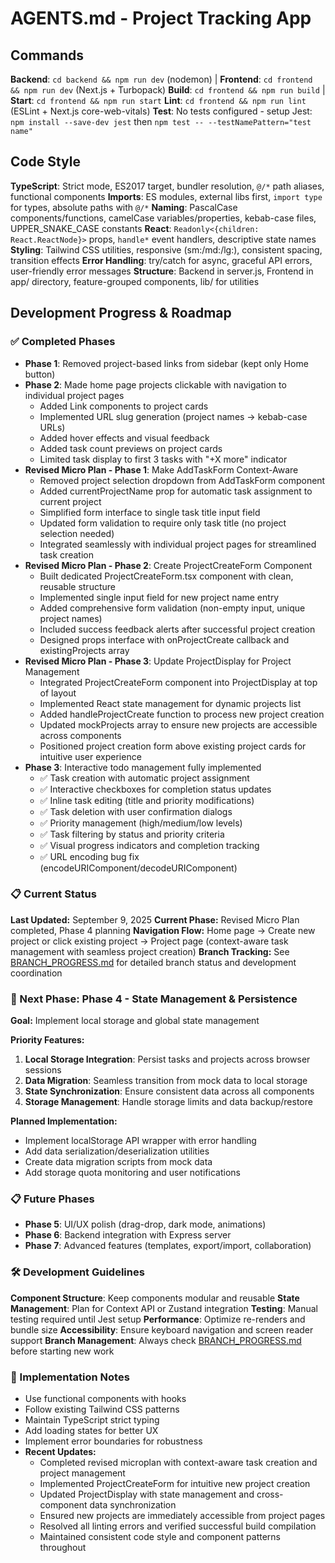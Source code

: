 # AGENTS.md - Project Tracking App

## Commands
**Backend**: `cd backend && npm run dev` (nodemon) | **Frontend**: `cd frontend && npm run dev` (Next.js + Turbopack)
**Build**: `cd frontend && npm run build` | **Start**: `cd frontend && npm run start`
**Lint**: `cd frontend && npm run lint` (ESLint + Next.js core-web-vitals)
**Test**: No tests configured - setup Jest: `npm install --save-dev jest` then `npm test -- --testNamePattern="test name"`

## Code Style
**TypeScript**: Strict mode, ES2017 target, bundler resolution, `@/*` path aliases, functional components
**Imports**: ES modules, external libs first, `import type` for types, absolute paths with `@/*`
**Naming**: PascalCase components/functions, camelCase variables/properties, kebab-case files, UPPER_SNAKE_CASE constants
**React**: `Readonly<{children: React.ReactNode}>` props, `handle*` event handlers, descriptive state names
**Styling**: Tailwind CSS utilities, responsive (sm:/md:/lg:), consistent spacing, transition effects
**Error Handling**: try/catch for async, graceful API errors, user-friendly error messages
**Structure**: Backend in server.js, Frontend in app/ directory, feature-grouped components, lib/ for utilities

## Development Progress & Roadmap

### ✅ Completed Phases
- **Phase 1**: Removed project-based links from sidebar (kept only Home button)
- **Phase 2**: Made home page projects clickable with navigation to individual project pages
  - Added Link components to project cards
  - Implemented URL slug generation (project names → kebab-case URLs)
  - Added hover effects and visual feedback
  - Added task count previews on project cards
  - Limited task display to first 3 tasks with "+X more" indicator
- **Revised Micro Plan - Phase 1**: Make AddTaskForm Context-Aware
  - Removed project selection dropdown from AddTaskForm component
  - Added currentProjectName prop for automatic task assignment to current project
  - Simplified form interface to single task title input field
  - Updated form validation to require only task title (no project selection needed)
  - Integrated seamlessly with individual project pages for streamlined task creation
- **Revised Micro Plan - Phase 2**: Create ProjectCreateForm Component
  - Built dedicated ProjectCreateForm.tsx component with clean, reusable structure
  - Implemented single input field for new project name entry
  - Added comprehensive form validation (non-empty input, unique project names)
  - Included success feedback alerts after successful project creation
  - Designed props interface with onProjectCreate callback and existingProjects array
- **Revised Micro Plan - Phase 3**: Update ProjectDisplay for Project Management
  - Integrated ProjectCreateForm component into ProjectDisplay at top of layout
  - Implemented React state management for dynamic projects list
  - Added handleProjectCreate function to process new project creation
  - Updated mockProjects array to ensure new projects are accessible across components
  - Positioned project creation form above existing project cards for intuitive user experience
- **Phase 3**: Interactive todo management fully implemented
  - ✅ Task creation with automatic project assignment
  - ✅ Interactive checkboxes for completion status updates
  - ✅ Inline task editing (title and priority modifications)
  - ✅ Task deletion with user confirmation dialogs
  - ✅ Priority management (high/medium/low levels)
  - ✅ Task filtering by status and priority criteria
  - ✅ Visual progress indicators and completion tracking
  - ✅ URL encoding bug fix (encodeURIComponent/decodeURIComponent)

### 📋 Current Status
**Last Updated:** September 9, 2025
**Current Phase:** Revised Micro Plan completed, Phase 4 planning
**Navigation Flow:** Home page → Create new project or click existing project → Project page (context-aware task management with seamless project creation)
**Branch Tracking:** See [BRANCH_PROGRESS.md](./BRANCH_PROGRESS.md) for detailed branch status and development coordination

### 🎯 Next Phase: Phase 4 - State Management & Persistence
**Goal:** Implement local storage and global state management

**Priority Features:**
1. **Local Storage Integration**: Persist tasks and projects across browser sessions
2. **Data Migration**: Seamless transition from mock data to local storage
3. **State Synchronization**: Ensure consistent data across all components
4. **Storage Management**: Handle storage limits and data backup/restore

**Planned Implementation:**
- Implement localStorage API wrapper with error handling
- Add data serialization/deserialization utilities
- Create data migration scripts from mock data
- Add storage quota monitoring and user notifications

### 📋 Future Phases
- **Phase 5**: UI/UX polish (drag-drop, dark mode, animations)
- **Phase 6**: Backend integration with Express server
- **Phase 7**: Advanced features (templates, export/import, collaboration)

### 🛠️ Development Guidelines
**Component Structure**: Keep components modular and reusable
**State Management**: Plan for Context API or Zustand integration
**Testing**: Manual testing required until Jest setup
**Performance**: Optimize re-renders and bundle size
**Accessibility**: Ensure keyboard navigation and screen reader support
**Branch Management**: Always check [BRANCH_PROGRESS.md](./BRANCH_PROGRESS.md) before starting new work

### 📝 Implementation Notes
- Use functional components with hooks
- Follow existing Tailwind CSS patterns
- Maintain TypeScript strict typing
- Add loading states for better UX
- Implement error boundaries for robustness
- **Recent Updates:**
  - Completed revised microplan with context-aware task creation and project management
  - Implemented ProjectCreateForm for intuitive new project creation
  - Updated ProjectDisplay with state management and cross-component data synchronization
  - Ensured new projects are immediately accessible from project pages
  - Resolved all linting errors and verified successful build compilation
  - Maintained consistent code style and component patterns throughout